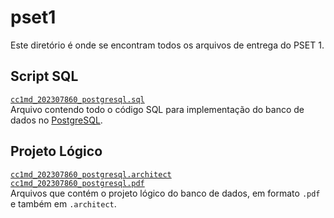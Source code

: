 # pset1
Este diretório é onde se encontram todos os arquivos de entrega do PSET 1.

## Script SQL
[`cc1md_202307860_postgresql.sql`](https://github.com/Bruno-Secchin/uvv_bd1_cc1md/blob/main/pset1/cc1md_202307860_postgresql.sql)<br/>
Arquivo contendo todo o código SQL para implementação do banco de dados no [PostgreSQL](https://www.postgresql.org/).

## Projeto Lógico
[`cc1md_202307860_postgresql.architect`](https://github.com/Bruno-Secchin/uvv_bd1_cc1md/blob/main/pset1/cc1md_202307860_postgresql.architect)<br/>
[`cc1md_202307860_postgresql.pdf`](https://github.com/Bruno-Secchin/uvv_bd1_cc1md/blob/main/pset1/cc1md_202307860_postgresql.pdf)<br/>
Arquivos que contém o projeto lógico do banco de dados, em formato `.pdf` e também em `.architect`.
